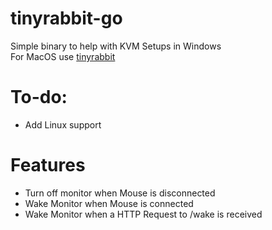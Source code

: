 # tinyrabbit-go
Simple binary to help with KVM Setups in Windows<br/>
For MacOS use [tinyrabbit](https://github.com/b1on1cdog/tinyrabbit)<br/>

# To-do:
- Add Linux support <br/>

# Features
- Turn off monitor when Mouse is disconnected<br/>
- Wake Monitor when Mouse is connected<br/>
- Wake Monitor when a HTTP Request to /wake is received<br/>
